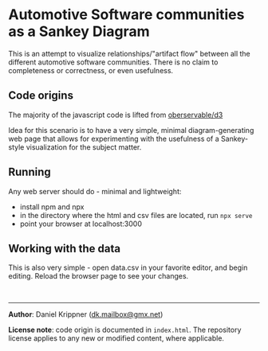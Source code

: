 # Automotive Software communities as a Sankey Diagram

This is an attempt to visualize relationships/"artifact flow" between all the different automotive software communities.
There is no claim to completeness or correctness, or even usefulness.

## Code origins

The majority of the javascript code is lifted from [oberservable/d3](https://observablehq.com/@d3/sankey@278)

Idea for this scenario is to have a very simple, minimal diagram-generating web page that allows for experimenting with the usefulness of a Sankey-style visualization for the subject matter.

## Running

Any web server should do - minimal and lightweight:

- install npm and npx
- in the directory where the html and csv files are located, run `npx serve`
- point your browser at localhost:3000

## Working with the data

This is also very simple - open data.csv in your favorite editor, and begin editing. Reload the browser page to see your changes.

&nbsp;

---

__Author__: Daniel Krippner (dk.mailbox@gmx.net)

__License note__: code origin is documented in `index.html`. The repository license applies to any new or modified content, where applicable.

